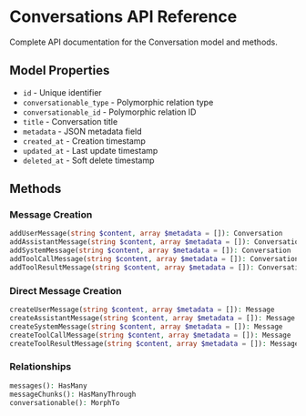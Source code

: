 # Conversations API Reference

Complete API documentation for the Conversation model and methods.

## Model Properties

- `id` - Unique identifier
- `conversationable_type` - Polymorphic relation type
- `conversationable_id` - Polymorphic relation ID
- `title` - Conversation title
- `metadata` - JSON metadata field
- `created_at` - Creation timestamp
- `updated_at` - Last update timestamp
- `deleted_at` - Soft delete timestamp

## Methods

### Message Creation

```php
addUserMessage(string $content, array $metadata = []): Conversation
addAssistantMessage(string $content, array $metadata = []): Conversation
addSystemMessage(string $content, array $metadata = []): Conversation
addToolCallMessage(string $content, array $metadata = []): Conversation
addToolResultMessage(string $content, array $metadata = []): Conversation
```

### Direct Message Creation

```php
createUserMessage(string $content, array $metadata = []): Message
createAssistantMessage(string $content, array $metadata = []): Message
createSystemMessage(string $content, array $metadata = []): Message
createToolCallMessage(string $content, array $metadata = []): Message
createToolResultMessage(string $content, array $metadata = []): Message
```

### Relationships

```php
messages(): HasMany
messageChunks(): HasManyThrough
conversationable(): MorphTo
``` 